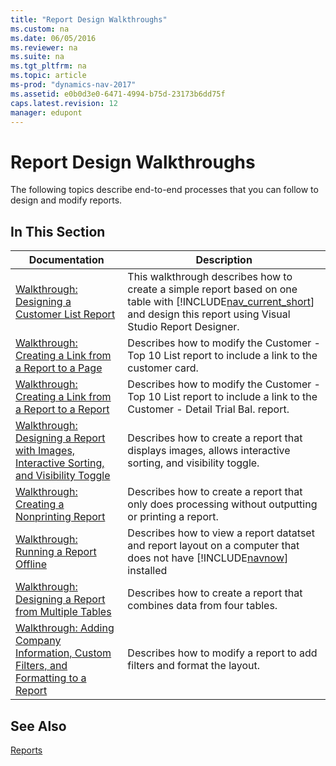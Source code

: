 ```yaml
---
title: "Report Design Walkthroughs"
ms.custom: na
ms.date: 06/05/2016
ms.reviewer: na
ms.suite: na
ms.tgt_pltfrm: na
ms.topic: article
ms-prod: "dynamics-nav-2017"
ms.assetid: e0b0d3e0-6471-4994-b75d-23173b6dd75f
caps.latest.revision: 12
manager: edupont
---
```

# Report Design Walkthroughs
The following topics describe end-to-end processes that you can follow to design and modify reports.  

## In This Section  

|Documentation|Description|  
|-------------------|-----------------|  
|[Walkthrough: Designing a Customer List Report](Walkthrough--Designing-a-Customer-List-Report.md)|This walkthrough describes how to create a simple report based on one table with [!INCLUDE[nav_current_short](includes/nav_current_short_md.md)] and design this report using Visual Studio Report Designer.|  
|[Walkthrough: Creating a Link from a Report to a Page](Walkthrough--Creating-a-Link-from-a-Report-to-a-Page.md)|Describes how to modify the Customer - Top 10 List report to include a link to the customer card.|  
|[Walkthrough: Creating a Link from a Report to a Report](Walkthrough--Creating-a-Link-from-a-Report-to-a-Report.md)|Describes how to modify the Customer - Top 10 List report to include a link to the Customer - Detail Trial Bal. report.|  
|[Walkthrough: Designing a Report with Images, Interactive Sorting, and Visibility Toggle](Walkthrough--Designing-a-Report-with-Images,-Interactive-Sorting,-and-Visibility-Toggle.md)|Describes how to create a report that displays images, allows interactive sorting, and visibility toggle.|  
|[Walkthrough: Creating a Nonprinting Report](Walkthrough--Creating-a-Nonprinting-Report.md)|Describes how to create a report that only does processing without outputting or printing a report.|  
|[Walkthrough: Running a Report Offline](Walkthrough--Running-a-Report-Offline.md)|Describes how to view a report datatset and report layout on a computer that does not have [!INCLUDE[navnow](includes/navnow_md.md)] installed|  
|[Walkthrough: Designing a Report from Multiple Tables](Walkthrough--Designing-a-Report-from-Multiple-Tables.md)|Describes how to create a report that combines data from four tables.|  
|[Walkthrough: Adding Company Information, Custom Filters, and Formatting to a Report](Walkthrough--Adding-Company-Information,-Custom-Filters,-and-Formatting-to-a-Report.md)|Describes how to modify a report to add filters and format the layout.|  

## See Also  
 [Reports](Reports.md)
